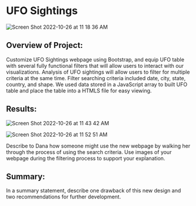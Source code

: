 # UFO Sightings

![Screen Shot 2022-10-26 at 11 18 36 AM](https://user-images.githubusercontent.com/110786136/198094405-f8919c95-2efa-4ecd-ba35-d37dd050a6e8.png)

## Overview of Project: 

Customize UFO Sightings webpage using Bootstrap, and equip UFO table with several fully functional filters that will allow users to interact with our visualizations. Analysis of UFO sightings will allow users to filter for multiple criteria at the same time. Filter searching criteria included date, city, state, country, and shape. We used data stored in a JavaScript array to built UFO table and place the table into a HTMLS file for easy viewing.




## Results: 
![Screen Shot 2022-10-26 at 11 43 42 AM](https://user-images.githubusercontent.com/110786136/198096438-13b60992-e169-4c06-88b3-cf5e85856ef1.png)


![Screen Shot 2022-10-26 at 11 52 51 AM](https://user-images.githubusercontent.com/110786136/198096509-88d4fc66-5925-419e-9c90-9b49c238b25d.png)


Describe to Dana how someone might use the new webpage by walking her through the process of using the search criteria. Use images of your webpage during the filtering process to support your explanation.








## Summary: 
In a summary statement, describe one drawback of this new design and two recommendations for further development.
